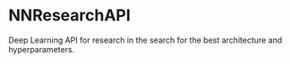 # NNResearchAPI
Deep Learning API for research in the search for the best architecture and hyperparameters.
